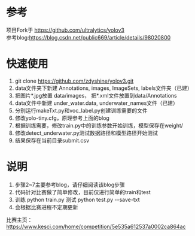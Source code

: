 # 参考
项目Fork于 https://github.com/ultralytics/yolov3  
参考blog:https://blog.csdn.net/public669/article/details/98020800  

# 快速使用
1. git clone https://github.com/zdyshine/yolov3.git  
2. data文件夹下新建 Annotations, images, ImageSets, labels文件夹（已建）  
3. 把图片*.jpg放置 data/images， 把*.xml文件放置到data/Annotations  
4. data文件中新建 under_water.data, underwater_names文件（已建）  
5. 分别运行makeTxt.py和voc_label.py创建训练需要的文件  
6. 修改yolo-tiny.cfg，原理参考上面的blog  
7. 根据训练需要，修改train.py中的训练参数开始训练，模型保存在weight/  
8. 修改detect_underwater.py测试数据路径和模型路径开始测试  
9. 结果保存在当前目录submit.csv  

# 说明
1. 步骤2~7主要参考blog，请仔细阅读该blog步骤   
2. 代码针对比赛做了简单修改，目前仅进行简单的train和test    
3. 训练 python train.py 测试 python test.py --save-txt  
4. 会根据比赛进程不定期更新

比赛主页：https://www.kesci.com/home/competition/5e535a612537a0002ca864ac

